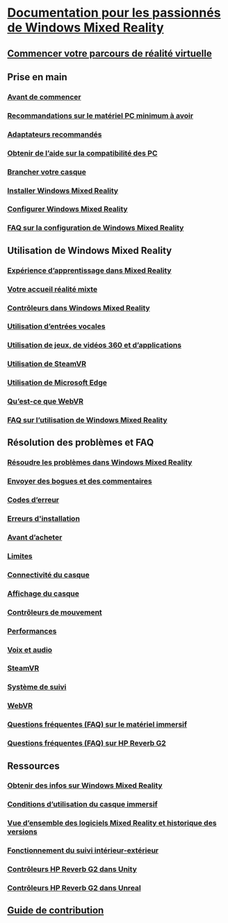 # [Documentation pour les passionnés de Windows Mixed Reality](index.yml)
## [Commencer votre parcours de réalité virtuelle](vr-journey.md)

## Prise en main
### [Avant de commencer](before-you-start.md)
### [Recommandations sur le matériel PC minimum à avoir](windows-mixed-reality-minimum-pc-hardware-compatibility-guidelines.md)
### [Adaptateurs recommandés](recommended-adapters-for-windows-mixed-reality-capable-pcs.md)
### [Obtenir de l’aide sur la compatibilité des PC](get-help-with-pc-compatibility.md)
### [Brancher votre casque](plug-in-your-headset.md)
### [Installer Windows Mixed Reality](install-windows-mixed-reality.md)
### [Configurer Windows Mixed Reality](set-up-windows-mixed-reality.md)
### [FAQ sur la configuration de Windows Mixed Reality](wmr-setup-faq.yml)

## Utilisation de Windows Mixed Reality
### [Expérience d’apprentissage dans Mixed Reality](learn-mixed-reality.md)
### [Votre accueil réalité mixte](your-mixed-reality-home.md)
### [Contrôleurs dans Windows Mixed Reality](controllers-in-wmr.md)
### [Utilisation d’entrées vocales](using-speech-in-wmr.md)
### [Utilisation de jeux, de vidéos 360 et d’applications](using-games-and-apps-in-windows-mixed-reality.md)
### [Utilisation de SteamVR](using-steamvr-with-windows-mixed-reality.md)
### [Utilisation de Microsoft Edge](using-microsoft-edge.md)
### [Qu’est-ce que WebVR](webvr.md)
### [FAQ sur l’utilisation de Windows Mixed Reality](using-wmr-faq.yml)

## Résolution des problèmes et FAQ
### [Résoudre les problèmes dans Windows Mixed Reality](troubleshooting-windows-mixed-reality.md)
### [Envoyer des bogues et des commentaires](filing-feedback.md)
### [Codes d’erreur](error-codes.md)
### [Erreurs d'installation](installation_errors.md)
### [Avant d’acheter](before-you-buy-faqs.md)
### [Limites](boundary-questions.md)
### [Connectivité du casque](headset-connectivity.md)
### [Affichage du casque](headset-display.md)
### [Contrôleurs de mouvement](motion-controller-problems.md)
### [Performances](performance-questions.md)
### [Voix et audio](speech-and-audio.md)
### [SteamVR](steamvr-questions.md)
### [Système de suivi](tracking.md)
### [WebVR](webvr-questions.md)
### [Questions fréquentes (FAQ) sur le matériel immersif](other-questions.md)
### [Questions fréquentes (FAQ) sur HP Reverb G2](reverbG2-faq.yml)

## Ressources
### [Obtenir des infos sur Windows Mixed Reality](get-wmr-info.md)
### [Conditions d’utilisation du casque immersif](wmr-health-safety-comfort.md)
### [Vue d’ensemble des logiciels Mixed Reality et historique des versions](mixed-reality-software.md)
### [Fonctionnement du suivi intérieur-extérieur](tracking-system.md)
### [Contrôleurs HP Reverb G2 dans Unity](/windows/mixed-reality/develop/unity/unity-reverb-g2-controllers)
### [Contrôleurs HP Reverb G2 dans Unreal](/windows/mixed-reality/develop/unreal/unreal-reverb-g2-controllers)

## [Guide de contribution](contributing.md)

